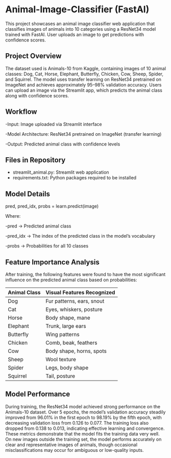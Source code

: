 # Animal-Image-Classifier (FastAI)

This project showcases an animal image classifier web application that classifies images of animals into 10 categories using a ResNet34 model trained with FastAI. User uploads an image to get predictions with confidence scores.

Project Overview
----------------
The dataset used is Animals-10 from Kaggle, containing images of 10 animal classes: Dog, Cat, Horse, Elephant, Butterfly, Chicken, Cow, Sheep, Spider, and Squirrel. The model uses transfer learning on ResNet34 pretrained on ImageNet and achieves approximately 95–98% validation accuracy. Users can upload an image via the Streamlit app, which predicts the animal class along with confidence scores.

Workflow
-------------
-Input: Image uploaded via Streamlit interface

-Model Architecture: ResNet34 pretrained on ImageNet (transfer learning)

-Output: Predicted animal class with confidence levels

Files in Repository
-------------------
- streamlit_animal.py: Streamlit web application
- requirements.txt: Python packages required to be installed

Model Details
--------------
pred, pred_idx, probs = learn.predict(image)

Where:

-pred → Predicted animal class

-pred_idx → The index of the predicted class in the model’s vocabulary

-probs → Probabilities for all 10 classes

Feature Importance Analysis
---------------------------
After training, the following features were found to have the most significant influence on the predicted animal class based on probabilities:

| Animal Class | Visual Features Recognized |
| ------------ | -------------------------- |
| Dog          | Fur patterns, ears, snout  |
| Cat          | Eyes, whiskers, posture    |
| Horse        | Body shape, mane           |
| Elephant     | Trunk, large ears          |
| Butterfly    | Wing patterns              |
| Chicken      | Comb, beak, feathers       |
| Cow          | Body shape, horns, spots   |
| Sheep        | Wool texture               |
| Spider       | Legs, body shape           |
| Squirrel     | Tail, posture              |

Model Performance
-----------------
During training, the ResNet34 model achieved strong performance on the Animals-10 dataset. Over 5 epochs, the model’s validation accuracy steadily improved from 96.01% in the first epoch to 98.19% by the fifth epoch, with decreasing validation loss from 0.126 to 0.077. The training loss also dropped from 0.138 to 0.013, indicating effective learning and convergence. These metrics demonstrate that the model fits the training data very well. On new images outside the training set, the model performs accurately on clear and representative images of animals, though occasional misclassifications may occur for ambiguous or low-quality inputs.

